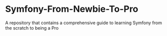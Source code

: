 # Symfony-From-Newbie-To-Pro
A repository that contains a comprehensive guide to learning Symfony from the scratch to being a Pro

